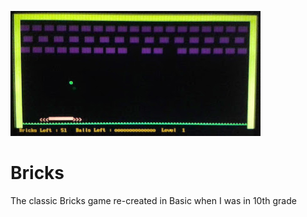 ![Alt text](images/bricks.jpg?raw=true "jump up 2")

Bricks
======

The classic Bricks game re-created in Basic when I was in 10th grade
